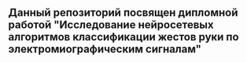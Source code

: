 ## Данный репозиторий посвящен дипломной работой "Исследование нейросетевых алгоритмов классификации жестов руки по электромиографическим сигналам"
